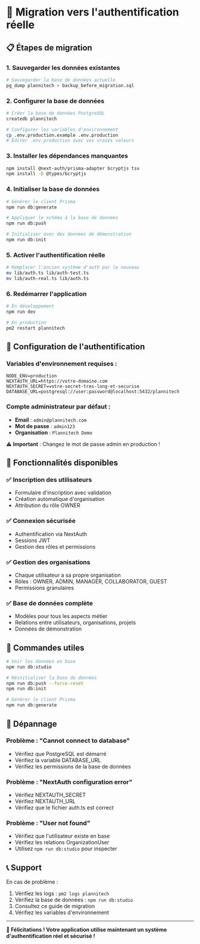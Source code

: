 # 🔄 Migration vers l'authentification réelle

## 📋 Étapes de migration

### 1. **Sauvegarder les données existantes**
```bash
# Sauvegarder la base de données actuelle
pg_dump plannitech > backup_before_migration.sql
```

### 2. **Configurer la base de données**
```bash
# Créer la base de données PostgreSQL
createdb plannitech

# Configurer les variables d'environnement
cp .env.production.example .env.production
# Éditer .env.production avec vos vraies valeurs
```

### 3. **Installer les dépendances manquantes**
```bash
npm install @next-auth/prisma-adapter bcryptjs tsx
npm install -D @types/bcryptjs
```

### 4. **Initialiser la base de données**
```bash
# Générer le client Prisma
npm run db:generate

# Appliquer le schéma à la base de données
npm run db:push

# Initialiser avec des données de démonstration
npm run db:init
```

### 5. **Activer l'authentification réelle**
```bash
# Remplacer l'ancien système d'auth par le nouveau
mv lib/auth.ts lib/auth-test.ts
mv lib/auth-real.ts lib/auth.ts
```

### 6. **Redémarrer l'application**
```bash
# En développement
npm run dev

# En production
pm2 restart plannitech
```

## 🔐 Configuration de l'authentification

### Variables d'environnement requises :
```env
NODE_ENV=production
NEXTAUTH_URL=https://votre-domaine.com
NEXTAUTH_SECRET=votre-secret-tres-long-et-securise
DATABASE_URL=postgresql://user:password@localhost:5432/plannitech
```

### Compte administrateur par défaut :
- **Email** : `admin@plannitech.com`
- **Mot de passe** : `admin123`
- **Organisation** : `Plannitech Demo`

⚠️ **Important** : Changez le mot de passe admin en production !

## 🚀 Fonctionnalités disponibles

### ✅ Inscription des utilisateurs
- Formulaire d'inscription avec validation
- Création automatique d'organisation
- Attribution du rôle OWNER

### ✅ Connexion sécurisée
- Authentification via NextAuth
- Sessions JWT
- Gestion des rôles et permissions

### ✅ Gestion des organisations
- Chaque utilisateur a sa propre organisation
- Rôles : OWNER, ADMIN, MANAGER, COLLABORATOR, GUEST
- Permissions granulaires

### ✅ Base de données complète
- Modèles pour tous les aspects métier
- Relations entre utilisateurs, organisations, projets
- Données de démonstration

## 🔧 Commandes utiles

```bash
# Voir les données en base
npm run db:studio

# Réinitialiser la base de données
npm run db:push --force-reset
npm run db:init

# Générer le client Prisma
npm run db:generate
```

## 🐛 Dépannage

### Problème : "Cannot connect to database"
- Vérifiez que PostgreSQL est démarré
- Vérifiez la variable DATABASE_URL
- Vérifiez les permissions de la base de données

### Problème : "NextAuth configuration error"
- Vérifiez NEXTAUTH_SECRET
- Vérifiez NEXTAUTH_URL
- Vérifiez que le fichier auth.ts est correct

### Problème : "User not found"
- Vérifiez que l'utilisateur existe en base
- Vérifiez les relations OrganizationUser
- Utilisez `npm run db:studio` pour inspecter

## 📞 Support

En cas de problème :
1. Vérifiez les logs : `pm2 logs plannitech`
2. Vérifiez la base de données : `npm run db:studio`
3. Consultez ce guide de migration
4. Vérifiez les variables d'environnement

---

**🎉 Félicitations ! Votre application utilise maintenant un système d'authentification réel et sécurisé !**
